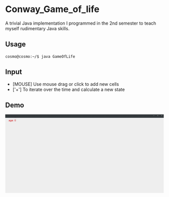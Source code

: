 # Conway_Game_of_life
A trivial Java implementation I programmed in the 2nd semester to teach myself rudimentary Java skills.

## Usage
```
cosmo@cosmo:~/$ java GameOfLife
```
## Input
* [MOUSE] Use mouse drag or click to add new cells
* ['+'] To iterate over the time and calculate a new state

## Demo

![](show.gif)
